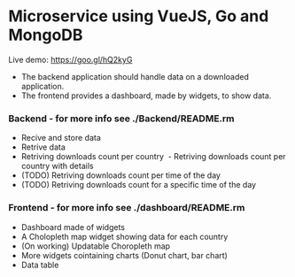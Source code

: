 # Microservice using VueJS, Go and MongoDB

Live demo: https://goo.gl/hQ2kyG

- The backend application should handle data on a downloaded application.
- The frontend provides a dashboard, made by widgets, to show data.

### Backend - for more info see ./Backend/README.rm
  - Recive and store data
  - Retrive data
  - Retriving downloads count per country
  - Retriving downloads count per country with details
  - (TODO) Retriving downloads count per time of the day
  - (TODO) Retriving downloads count for a specific time of the day

### Frontend - for more info see ./dashboard/README.rm
  - Dashboard made of widgets
  - A Cholopleth map widget showing data for each country
  - (On working) Updatable Choropleth map
  - More widgets cointaining charts (Donut chart, bar chart)
  - Data table
